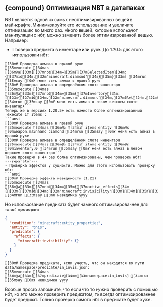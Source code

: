 ## {compound} Оптимизация NBT в датапаках
NBT является одной из самых неоптимизированных вещей в майнкрафте. Минимизируйте его использование и увеличите оптимизацию во много раз.
Много вещей, которые используют манипуляции с нбт, можно заменить более оптимизированной вещью. Например:
- Проверка предмета в инвентаре или руке. До 1.20.5 для этого использовли нбт:
```ansi
[30m# Проверка алмаза в правой руке
[35mexecute [34mas [36m@a[33m[[37mnbt[34m=[35m{[37mSelectedItem[34m:{[37mid[34m:[32m"minecraft:diamond"[34m}[35m}[33m] [34mrun [35msay [0mУ меня есть алмаз в правой руке
[30m# Проверка алмаза в определённом слоте инвентаря
[35mexecute [34mas [36m@a[33m[[37mnbt[34m=[35m{[37mInventory[34m:[[33m{[37mid[34m:[32m"minecraft:diamond"[34m,[37mSlot[34m:[32m9b[33m}[34m][35m}[33m] [34mrun [35msay [0mУ меня есть алмаз в левом верхнем слоте инвентаря```
Теперь же в версиях 1.20.5+ есть намного более оптимизированный `execute if items`:
```ansi
[30m# Проверка алмаза в правой руке
[35mexecute [34mas [36m@a [34mif items entity [36m@s [0mweapon.mainhand diamond [34mrun [35msay [0mУ меня есть алмаз в правой руке
[30m# Проверка алмаза в определённом слоте инвентаря
[35mexecute [34mas [36m@a [34mif items entity [36m@s [0minventory.0 [34mrun [35msay [0mУ меня есть алмаз в левом верхнем слоте инвентаря```
Такие проверки в 4+ раз более оптимизированы, чем проверка нбт!
---separator---
- Проверка эффектов у сущности. Можно для этого использовать проверку нбт:
```ansi
[30m# Проверка эффекта невидимости (1.21)
[35mexecute [34mas [36m@a[33m[[37mnbt[34m=[35m{[37mactive_effects[34m:[[33m{[37mid[34m:[32m"minecraft:invisibility"[33m}[34m][35m}[33m] [34mrun [35msay [0mя невидимка уууу
```
Но использование предиката будет намного оптимизированнее для такой проверки:
```json
{
  "condition": "minecraft:entity_properties",
  "entity": "this",
  "predicate": {
    "effects": {
      "minecraft:invisibility": {}
    }
  }
}
```
```ansi
[30m# Проверка предиката, если учесть, что он находится по пути data/namespace/predicate/in_invis.json:
[35mexecute [34mas [36m@a[33m[[37mpredicate[34m=[33mnamespace:in_invis] [34mrun [35msay [0mя невидимка уууу
```
Вообще просто запомните, что если что то нужно проверить с помощью нбт, но это можно проверить предикатом, то всегда оптимизированнее будет предикат. Только проверка самого нбт в предикате будет хуже.